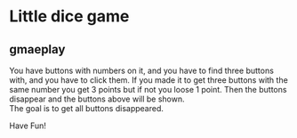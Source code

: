# Little dice game
## gmaeplay
You have buttons with numbers on it, and you have to find three buttons with,
and you have to  click them. If you made it to get three buttons with the same 
number you get 3 points but if not you loose 1 point. Then the buttons disappear and the buttons above will be shown.
<br>
The goal is to get all buttons disappeared.


Have Fun!
